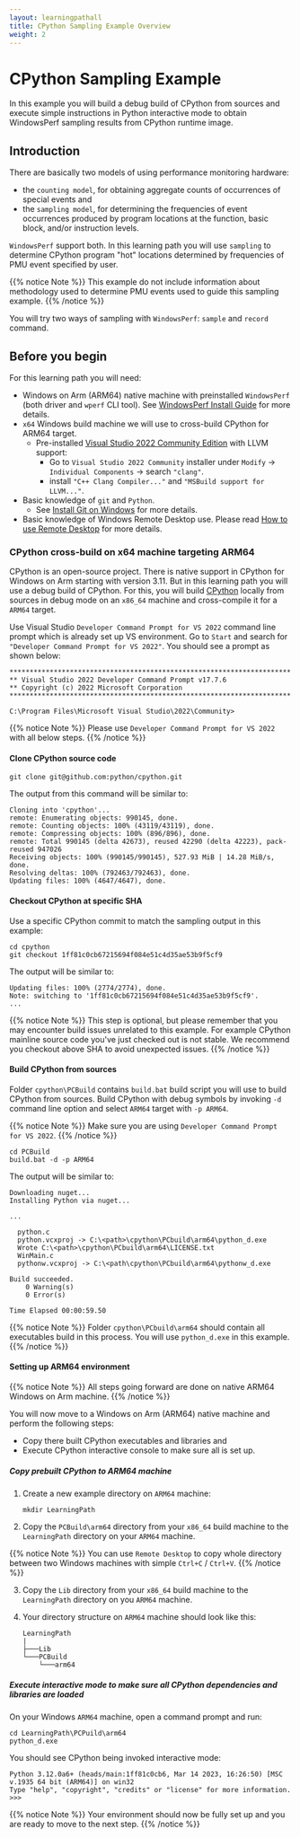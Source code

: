 ```yaml
---
layout: learningpathall
title: CPython Sampling Example Overview
weight: 2
---
```


# CPython Sampling Example

In this example you will build a debug build of CPython from sources and execute simple instructions in Python interactive mode to obtain WindowsPerf sampling results from CPython runtime image.

## Introduction

There are basically two models of using performance monitoring hardware:
* the `counting model`, for obtaining aggregate counts of occurrences of special events and
* the `sampling model`, for determining the frequencies of event occurrences produced by program locations at the function, basic block, and/or instruction levels.

`WindowsPerf` support both. In this learning path you will use `sampling` to determine CPython program "hot" locations determined by frequencies of PMU event specified by user.

{{% notice Note %}}
This example do not include information about methodology used to determine PMU events used to guide this sampling example.
{{% /notice %}}

You will try two ways of sampling with `WindowsPerf`: `sample` and `record` command.

## Before you begin

For this learning path you will need:
* Windows on Arm (ARM64) native machine with preinstalled `WindowsPerf` (both driver and `wperf` CLI tool). See [WindowsPerf Install Guide](/install-guides/wperf/) for more details.
* `x64` Windows build machine we will use to cross-build CPython for ARM64 target.
  * Pre-installed  [Visual Studio 2022 Community Edition](https://visualstudio.microsoft.com/vs/) with LLVM support:
    * Go to `Visual Studio 2022 Community` installer under `Modify` -> `Individual Components` -> search `"clang"`.
    * install `"C++ Clang Compiler..."` and `"MSBuild support for LLVM..."`.
* Basic knowledge of `git` and `Python`.
  * See [Install Git on Windows](https://github.com/git-guides/install-git#install-git-on-windows) for more details.
* Basic knowledge of Windows Remote Desktop use. Please read [How to use Remote Desktop](https://support.microsoft.com/en-us/windows/how-to-use-remote-desktop-5fe128d5-8fb1-7a23-3b8a-41e636865e8c) for more details.

### CPython cross-build on x64 machine targeting ARM64

CPython is an open-source project. There is native support in CPython for Windows on Arm starting with version 3.11. But in this learning path you will use a debug build of CPython. For this, you will build [CPython](https://github.com/python/cpython) locally from sources in debug mode on an `x86_64` machine and cross-compile it for a `ARM64` target. 

Use Visual Studio `Developer Command Prompt for VS 2022` command line prompt which is already set up VS environment. Go to `Start` and search for `"Developer Command Prompt for VS 2022"`.
You should see a prompt as shown below:

```console
**********************************************************************
** Visual Studio 2022 Developer Command Prompt v17.7.6
** Copyright (c) 2022 Microsoft Corporation
**********************************************************************

C:\Program Files\Microsoft Visual Studio\2022\Community>
```

{{% notice Note %}}
Please use `Developer Command Prompt for VS 2022` with all below steps.
{{% /notice %}}

#### Clone CPython source code

```command
git clone git@github.com:python/cpython.git
```

The output from this command will be similar to:

```output
Cloning into 'cpython'...
remote: Enumerating objects: 990145, done.
remote: Counting objects: 100% (43119/43119), done.
remote: Compressing objects: 100% (896/896), done.
remote: Total 990145 (delta 42673), reused 42290 (delta 42223), pack-reused 947026
Receiving objects: 100% (990145/990145), 527.93 MiB | 14.28 MiB/s, done.
Resolving deltas: 100% (792463/792463), done.
Updating files: 100% (4647/4647), done.
```

#### Checkout CPython at specific SHA

Use a specific CPython commit to match the sampling output in this example:

```console
cd cpython
git checkout 1ff81c0cb67215694f084e51c4d35ae53b9f5cf9
```
The output will be similar to:

```output
Updating files: 100% (2774/2774), done.
Note: switching to '1ff81c0cb67215694f084e51c4d35ae53b9f5cf9'.
...
```

{{% notice Note %}}
This step is optional, but please remember that you may encounter build issues unrelated to this example. For example CPython mainline source code you've just checked out is not stable. We recommend you checkout above SHA to avoid unexpected issues.
{{% /notice %}}

#### Build CPython from sources

Folder `cpython\PCBuild` contains `build.bat` build script you will use to build CPython from sources. Build CPython with debug symbols by invoking `-d` command line option and select `ARM64` target with `-p ARM64`.

{{% notice Note %}}
Make sure you are using `Developer Command Prompt for VS 2022`.
{{% /notice %}}

```console
cd PCBuild
build.bat -d -p ARM64
```
The output will be similar to:

```console
Downloading nuget...
Installing Python via nuget...

...

  python.c
  python.vcxproj -> C:\<path>\cpython\PCbuild\arm64\python_d.exe
  Wrote C:\<path>\cpython\PCbuild\arm64\LICENSE.txt
  WinMain.c
  pythonw.vcxproj -> C:\<path\cpython\PCbuild\arm64\pythonw_d.exe

Build succeeded.
    0 Warning(s)
    0 Error(s)

Time Elapsed 00:00:59.50
```

{{% notice Note %}}
Folder `cpython\PCbuild\arm64` should contain all executables build in this process. You will use `python_d.exe` in this example.
{{% /notice %}}

#### Setting up ARM64 environment

{{% notice Note %}}
All steps going forward are done on native ARM64 Windows on Arm machine.
{{% /notice %}}

You will now move to a Windows on Arm (ARM64) native machine and perform the following steps:
* Copy there built CPython executables and libraries and
* Execute CPython interactive console to make sure all is set up.

##### Copy prebuilt CPython to ARM64 machine

1. Create a new example directory on `ARM64` machine:

    ```console
    mkdir LearningPath
    ```

2. Copy the `PCBuild\arm64` directory from your `x86_64` build machine to the `LearningPath` directory on your `ARM64` machine.

{{% notice Note %}}
You can use `Remote Desktop` to copy whole directory between two Windows machines with simple `Ctrl+C` / `Ctrl+V`.
{{% /notice %}}

3. Copy the `Lib` directory from your `x86_64` build machine to the `LearningPath` directory on you `ARM64` machine.

4. Your directory structure on `ARM64` machine should look like this:

    ```
    LearningPath
    |
    ├───Lib
    └───PCBuild
        └───arm64
    ```

##### Execute interactive mode to make sure all CPython dependencies and libraries are loaded

On your Windows `ARM64` machine, open a command prompt and run:

```console
cd LearningPath\PCPuild\arm64
python_d.exe
```
You should see CPython being invoked interactive mode:

```output
Python 3.12.0a6+ (heads/main:1ff81c0cb6, Mar 14 2023, 16:26:50) [MSC v.1935 64 bit (ARM64)] on win32
Type "help", "copyright", "credits" or "license" for more information.
>>>
```

{{% notice Note %}}
Your environment should now be fully set up and you are ready to move to the next step.
{{% /notice %}}
